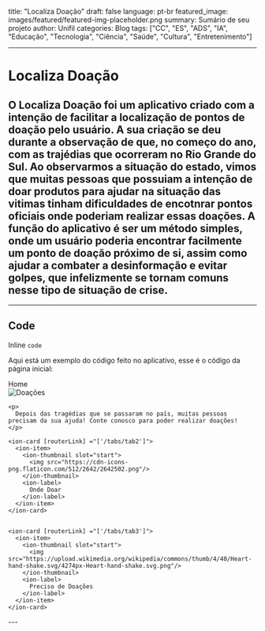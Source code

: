 title: "Localiza Doação" draft: false language: pt-br featured\_image: images/featured/featured-img-placeholder.png summary: Sumário de seu projeto author: Unifil categories: Blog tags: \["CC", "ES", "ADS", "IA", "Educação", "Tecnologia", "Ciência", "Saúde", "Cultura", "Entretenimento"\] 

---




# Localiza Doação

## O Localiza Doação foi um aplicativo criado com a intenção de facilitar a localização de pontos de doação pelo usuário. A sua criação se deu durante a observação de que, no começo do ano, com as trajédias que ocorreram no Rio Grande do Sul. Ao observarmos a situação do estado, vimos que muitas pessoas que possuiam a intenção de doar produtos para ajudar na situação das vitimas tinham dificuldades de encotnrar pontos oficiais onde poderiam realizar essas doações. A função do aplicativo é ser um método simples, onde um usuário poderia encontrar facilmente um ponto de doação próximo de si, assim como ajudar a combater a desinformação e evitar golpes, que infelizmente se tornam comuns nesse tipo de situação de crise. 



---

## Code

Inline `code`

Aqui está um exemplo do código feito no aplicativo, esse é o código da página inicial:

<ion-header>
  <ion-toolbar>
    <ion-title class="titulo"> Home </ion-title>
  </ion-toolbar>
</ion-header>

<ion-content>
  
  <div class="conteudo animate__animated animate__fadeIn">
    <img 
    class="img-item"
    src="https://conteudo.solutudo.com.br/wp-content/uploads/2019/07/caridade.jpg"
    alt="Doações"
    />

    <p>
      Depois das tragédias que se passaram no país, muitas pessoas precisam da sua ajuda! Conte conosco para poder realizar doações!
    </p>

    <ion-card [routerLink] ="['/tabs/tab2']">
      <ion-item>
        <ion-thumbnail slot="start">
          <img src="https://cdn-icons-png.flaticon.com/512/2642/2642502.png"/>
        </ion-thumbnail>
        <ion-label>
          Onde Doar
        </ion-label>
      </ion-item>
    </ion-card>


    <ion-card [routerLink] ="['/tabs/tab3']">
      <ion-item>
        <ion-thumbnail slot="start">
          <img src="https://upload.wikimedia.org/wikipedia/commons/thumb/4/40/Heart-hand-shake.svg/4274px-Heart-hand-shake.svg.png"/>
        </ion-thumbnail>
        <ion-label>
          Preciso de Doações
        </ion-label>
      </ion-item>
    </ion-card>
  </div>

</ion-content>
---

